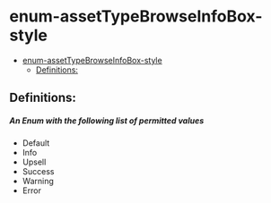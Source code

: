 <a name="enum-assettypebrowseinfobox-style"></a>
# enum-assetTypeBrowseInfoBox-style
* [enum-assetTypeBrowseInfoBox-style](#enum-assettypebrowseinfobox-style)
    * [Definitions:](#enum-assettypebrowseinfobox-style-definitions)

<a name="enum-assettypebrowseinfobox-style-definitions"></a>
## Definitions:
<a name="enum-assettypebrowseinfobox-style-definitions-an-enum-with-the-following-list-of-permitted-values"></a>
##### An Enum with the following list of permitted values
- Default
- Info
- Upsell
- Success
- Warning
- Error
